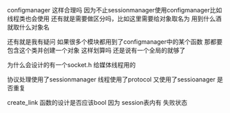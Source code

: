 configmanager 这样合理吗 因为不止sessionmanager使用configmanager比如线程类也会使用 还有就是需要做区分吗，比如这里需要给对象取名为 用到什么酒就取什么对象名

还有就是我有疑问 如果很多个模块都用到了configmanager中的某个函数 那都要包含这个类并创建一个对象 这样划算吗 还是说有一个全局的就够了 

为什么会设计的有一个socket.h 给媒体线程用的

协议处理使用了sessionmanager
线程使用了protocol
又使用了sessioanager
是否重复




create_link 函数的设计是否应该bool
因为 session表内有 失败状态 